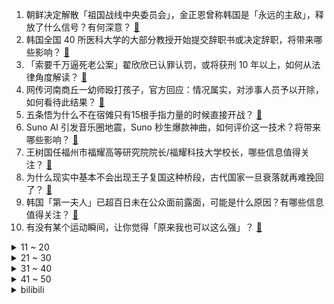 1. 朝鲜决定解散「祖国战线中央委员会」，金正恩曾称韩国是「永远的主敌」，释放了什么信号？有何深意？ [:link:](https://www.zhihu.com/question/650080766)
2. 韩国全国 40 所医科大学的大部分教授开始提交辞职书或决定辞职，将带来哪些影响？ [:link:](https://www.zhihu.com/question/650049447)
3. 「索要千万逼死老公案」翟欣欣已认罪认罚，或将获刑 10 年以上，如何从法律角度解读？ [:link:](https://www.zhihu.com/question/650085312)
4. 网传河南商丘一幼师殴打孩子，官方回应：情况属实，对涉事人员予以开除，如何看待此结果？ [:link:](https://www.zhihu.com/question/650062276)
5. 五条悟为什么不在宿傩只有15根手指力量的时候直接开战？ [:link:](https://www.zhihu.com/question/648653970)
6. Suno AI 引发音乐圈地震，Suno 秒生爆款神曲，如何评价这一技术？将带来哪些影响？ [:link:](https://www.zhihu.com/question/650087189)
7. 王树国任福州市福耀高等研究院院长/福耀科技大学校长，哪些信息值得关注？ [:link:](https://www.zhihu.com/question/650096123)
8. 为什么现实中基本不会出现王子复国这种桥段，古代国家一旦衰落就再难挽回了？ [:link:](https://www.zhihu.com/question/649928174)
9. 韩国「第一夫人」已超百日未在公众面前露面，可能是什么原因？有哪些信息值得关注？ [:link:](https://www.zhihu.com/question/650054515)
10. 有没有某个运动瞬间，让你觉得「原来我也可以这么强」？ [:link:](https://www.zhihu.com/question/649218845)
<details>
<summary>11 ~ 20</summary>

11. 天赋消失是一种什么感觉？ [:link:](https://www.zhihu.com/question/634410631)
12. 为什么古埃及有能力建造金字塔，却不用巨石去修水坝？ [:link:](https://www.zhihu.com/question/649958750)
13. 跑不快跳不高的绿军传奇伯德为何难以阻挡？ [:link:](https://www.zhihu.com/question/648658259)
14. 户外钓鱼，你钓到过最大的鱼还记得么？可以分享一次比较有趣的钓鱼经历么？ [:link:](https://www.zhihu.com/question/650105585)
15. 到了哪里旅行后，跟你想的完全不一样？ [:link:](https://www.zhihu.com/question/647003579)
16. 如何看待郭德纲直播曹云金去直播间刷礼物？ [:link:](https://www.zhihu.com/question/650008560)
17. 做完医美后，哪个医美面膜最好用，能更快修复好皮肤？ [:link:](https://www.zhihu.com/question/337711054)
18. 如何用「肘子」「汉堡」「皇」「能」造句？ [:link:](https://www.zhihu.com/question/649836484)
19. 能看一下你相册里的萌宠吗？ [:link:](https://www.zhihu.com/question/648883660)
20. 给30岁左右男士送什么礼物好？ [:link:](https://www.zhihu.com/question/55363434)
</details>
<details>
<summary>21 ~ 30</summary>

21. 在如今学历贬值的情况下，你还会让你以后的孩子拼命读书吗？ [:link:](https://www.zhihu.com/question/648282899)
22. 什么叫中国人的浪漫？ [:link:](https://www.zhihu.com/question/638573300)
23. 直属领导跳槽了，要我跟他一起走，该去还是不去呢？ [:link:](https://www.zhihu.com/question/648924427)
24. 在职想跳槽，是裸辞离职找工作还是边工作边找？ [:link:](https://www.zhihu.com/question/649093015)
25. 35 岁了，还能开始运动吗？ [:link:](https://www.zhihu.com/question/647449555)
26. 你是什么原因，铁了心要减肥的？ [:link:](https://www.zhihu.com/question/647819284)
27. 怎么保护好自己的能量? [:link:](https://www.zhihu.com/question/648591827)
28. 胖东来招 209 人收到三万多份简历，公司回应 985 女生应聘没进面试「有更合适的」，如何看待此事？ [:link:](https://www.zhihu.com/question/650027422)
29. 跑步是每天坚持好还是跑一休一好？ [:link:](https://www.zhihu.com/question/649938333)
30. 如何评价 suno.ai 发布的最新音乐生成模型 V3 Alpha？将对音乐产业带来哪些影响？ [:link:](https://www.zhihu.com/question/648126278)
</details>
<details>
<summary>31 ~ 40</summary>

31. 猫咪身上有体臭怎么办？ [:link:](https://www.zhihu.com/question/643004037)
32. 你能完成每天一万步吗？ [:link:](https://www.zhihu.com/question/649976353)
33. 是什么原因让你开始重视运动锻炼的？ [:link:](https://www.zhihu.com/question/650149070)
34. 哪个时间段跑步对减肥最有效果呢？ [:link:](https://www.zhihu.com/question/649928042)
35. 可以看一下你们相册里第一张照片吗？ [:link:](https://www.zhihu.com/question/626979290)
36. 电动车经济全球化，对我们普通人有什么影响呢？ [:link:](https://www.zhihu.com/question/650048847)
37. 为什么T1老是打不过Gen.G? [:link:](https://www.zhihu.com/question/648175067)
38. 作为打工人，你如何利用下班时间高效健身？ [:link:](https://www.zhihu.com/question/648061307)
39. 4000 元价位，有哪些好用可靠的旗舰手机值得推荐？ [:link:](https://www.zhihu.com/question/649947552)
40. 韩国政府表示，不会从 3 月 26 日起吊销医师执照，将努力与医疗界展开对话，这释放了什么信号？ [:link:](https://www.zhihu.com/question/650125881)
</details>
<details>
<summary>41 ~ 50</summary>

41. 美国发布严重地磁暴预警，电网、卫星或受影响，哪些信息值得关注？ [:link:](https://www.zhihu.com/question/650057114)
42. 长跑时，为什么刚开始很累，慢慢地就感觉没那么累了，怎么回事呢？ [:link:](https://www.zhihu.com/question/648676955)
43. 《中国青少年足球改革发展实施意见》发布，提到「稳步扩大足球人口」，将带来哪些影响？ [:link:](https://www.zhihu.com/question/650090771)
44. 孩子上学霸凌您怎么看？ [:link:](https://www.zhihu.com/question/650058329)
45. 教育部印发通知，加强校园安全教育，广泛开展学生欺凌防治培训，具有哪些意义？能否有效减少校园霸凌？ [:link:](https://www.zhihu.com/question/650137070)
46. 福建 12 条举措支持莆田鞋业发展，力争到 2028 年产业规模突破 1500 亿，哪些信息值得关注？ [:link:](https://www.zhihu.com/question/650101509)
47. 社保基金现身 39 股前十大流通股东，医药生物、国防军工获偏爱，哪些信息值得关注？ [:link:](https://www.zhihu.com/question/650084605)
48. 联合国安理会通过决议，要求加沙斋月停火，将对巴以局势带来哪些影响？ [:link:](https://www.zhihu.com/question/650148402)
49. 2024 胡润全球富豪榜发布：全球一半以上新增财富来自AI，还有哪些趋势值得关注？ [:link:](https://www.zhihu.com/question/650082177)
50. 开新能源车不慎落水，车内人员应如何自救？ [:link:](https://www.zhihu.com/question/649171412)
</details><details>
<summary>bilibili</summary>

</details>